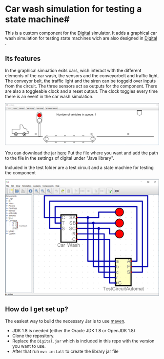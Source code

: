 # Car wash simulation for testing  a state machine#

This is a custom component for the [Digital](https://github.com/hneemann/Digital/) simulator.
It adds a graphical car wash simulation for testing state machines wich are also designed in [Digital](https://github.com/hneemann/Digital/) .

## Its features ##

In the graphical simuation exits cars, wich interact with the different elements of the car wash, the sensors and the conveyorbelt and traffic light.
The conveyor belt, the traffic light and the siren can be toggeld over inputs from the circuit.
The three sensors act as outputs for the component. There are also a toggleable  clock and a reset output.
The clock toggles every time there is an event in the car wash simulation.

![animation](distribution/animation.PNG)

You can download the jar [here](https://github.com/T0dan/DigitalCarWashSimulation/blob/master/distribution/CarWashSimulationPlugin-1.0.jar)
Put the file where you want and add the path to the file in the settings of digital under "Java library".

Included in the test folder are a test circuit and a state machine for testing the component

![testCircuit](distribution/testCircuit.PNG)

## How do I get set up? ##

The easiest way to build the necessary Jar is to use [maven](https://maven.apache.org/).

* JDK 1.8 is needed (either the Oracle JDK 1.8 or OpenJDK 1.8)  
* Clone the repository.
* Replace the `Digital.jar` which is included in this repo with the version you want to use.
* After that run `mvn install` to create the library jar file
